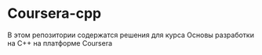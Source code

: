 # Coursera-cpp
В этом репозитории содержатся решения для курса Основы разработки на C++ на платформе Coursera 
